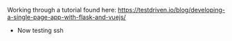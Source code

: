 Working through a tutorial found here: https://testdriven.io/blog/developing-a-single-page-app-with-flask-and-vuejs/

- Now testing ssh